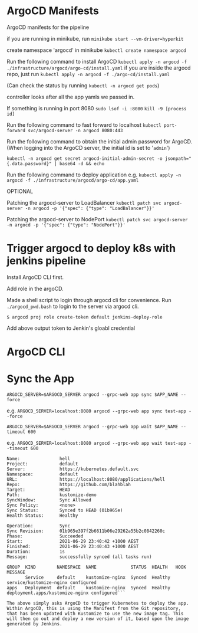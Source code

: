 # ArgoCD Manifests

ArgoCD manifests for the pipeline

if you are running in minikube, run
`minikube start --vm-driver=hyperkit`

create namespace 'argocd' in minikube
`kubectl create namespace argocd`

Run the following command to install ArgoCD
`kubectl apply -n argocd -f ./infrastructure/argocd/argo-cd/install.yaml`
if you are inside the argocd repo, just run
`kubectl apply -n argocd -f ./argo-cd/install.yaml`

(Can check the status by running `kubectl -n argocd get pods`)

controller looks after all the app yamls we passed in.

If something is running in port 8080
`sudo lsof -i :8080`
`kill -9 [process id]`

Run the following command to fast forward to localhost
`kubectl port-forward svc/argocd-server -n argocd 8080:443`

Run the following command to obtain the initial admin password for ArgoCD.
(When logging into the ArgoCD server, the initial id is set to '`admin`')

`kubectl -n argocd get secret argocd-initial-admin-secret -o jsonpath="{.data.password}" | base64 -d && echo`

Run the following command to deploy application
e.g. `kubectl apply -n argocd -f ./infrastructure/argocd/argo-cd/app.yaml`


OPTIONAL

Patching the argocd-server to LoadBalancer
`kubectl patch svc argocd-server -n argocd -p '{"spec": {"type": "LoadBalancer"}}'`

Patching the argocd-server to NodePort
`kubectl patch svc argocd-server -n argocd -p '{"spec": {"type": "NodePort"}}'`

# Trigger argocd to deploy k8s with jenkins pipeline

Install ArgoCD CLI first.

Add role in the argoCD.

Made a shell script to login through argocd cli for convenience. Run `./argocd_pwd.bash` to login to the server via argocd cli.


`$ argocd proj role create-token default jenkins-deploy-role`

Add above output token to Jenkin's gloabl credential 


# ArgoCD CLI
# Sync the App


`ARGOCD_SERVER=$ARGOCD_SERVER argocd --grpc-web app sync $APP_NAME --force`

e.g. `ARGOCD_SERVER=localhost:8080 argocd --grpc-web app sync test-app --force`


`ARGOCD_SERVER=$ARGOCD_SERVER argocd --grpc-web app wait $APP_NAME --timeout 600`

e.g. `ARGOCD_SERVER=localhost:8080 argocd --grpc-web app wait test-app --timeout 600`

```
Name:               hell
Project:            default
Server:             https://kubernetes.default.svc
Namespace:          default
URL:                https://localhost:8080/applications/hell
Repo:               https://github.com/blahblah
Target:             HEAD
Path:               kustomize-demo
SyncWindow:         Sync Allowed
Sync Policy:        <none>
Sync Status:        Synced to HEAD (01b965e)
Health Status:      Healthy

Operation:          Sync
Sync Revision:      01b965e397f2b6611b06e29262a55b2c0842260c
Phase:              Succeeded
Start:              2021-06-29 23:40:42 +1000 AEST
Finished:           2021-06-29 23:40:43 +1000 AEST
Duration:           1s
Message:            successfully synced (all tasks run)

GROUP  KIND        NAMESPACE  NAME             STATUS  HEALTH   HOOK  MESSAGE
       Service     default    kustomize-nginx  Synced  Healthy        service/kustomize-nginx configured
apps   Deployment  default    kustomize-nginx  Synced  Healthy        deployment.apps/kustomize-nginx configured```

The above simply asks ArgoCD to trigger Kubernetes to deploy the app. Within ArgoCD, this is using the Manifest from the Git repository, that has been updated with Kustomize to use the new image tag. This will then go out and deploy a new version of it, based upon the image generated by Jenkins.
